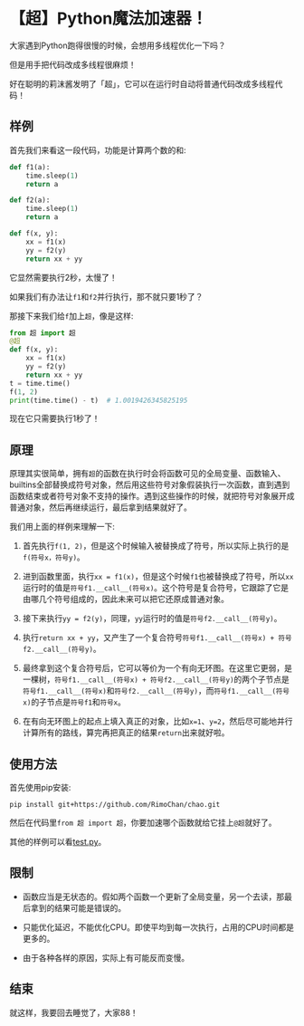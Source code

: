 # 【超】Python魔法加速器！


大家遇到Python跑得很慢的时候，会想用多线程优化一下吗？

但是用手把代码改成多线程很麻烦！

好在聪明的莉沫酱发明了「超」，它可以在运行时自动将普通代码改成多线程代码！


## 样例

首先我们来看这一段代码，功能是计算两个数的和: 

```python
def f1(a):
    time.sleep(1)
    return a

def f2(a):
    time.sleep(1)
    return a

def f(x, y):
    xx = f1(x)
    yy = f2(y)
    return xx + yy
```

它显然需要执行2秒，太慢了！

如果我们有办法让`f1`和`f2`并行执行，那不就只要1秒了？

那接下来我们给`f`加上`超`，像是这样: 

```python
from 超 import 超
@超
def f(x, y):
    xx = f1(x)
    yy = f2(y)
    return xx + yy
t = time.time()
f(1, 2)
print(time.time() - t)  # 1.0019426345825195
```

现在它只需要执行1秒了！


## 原理

原理其实很简单，拥有`超`的函数在执行时会将函数可见的全局变量、函数输入、builtins全部替换成符号对象，然后用这些符号对象假装执行一次函数，直到遇到函数结束或者符号对象不支持的操作。遇到这些操作的时候，就把符号对象展开成普通对象，然后再继续运行，最后拿到结果就好了。

我们用上面的样例来理解一下: 

1. 首先执行`f(1, 2)`，但是这个时候输入被替换成了符号，所以实际上执行的是`f(符号x，符号y)`。

2. 进到函数里面，执行`xx = f1(x)`，但是这个时候`f1`也被替换成了符号，所以`xx`运行时的值是`符号f1.__call__(符号x)`。这个符号是复合符号，它跟踪了它是由哪几个符号组成的，因此未来可以把它还原成普通对象。

3. 接下来执行`yy = f2(y)`，同理，`yy`运行时的值是`符号f2.__call__(符号y)`。

4. 执行`return xx + yy`，又产生了一个复合符号`符号f1.__call__(符号x) + 符号f2.__call__(符号y)`。

5. 最终拿到这个复合符号后，它可以等价为一个有向无环图。在这里它更弱，是一棵树，`符号f1.__call__(符号x) + 符号f2.__call__(符号y)`的两个子节点是`符号f1.__call__(符号x)`和`符号f2.__call__(符号y)`，而`符号f1.__call__(符号x)`的子节点是`符号f1`和`符号x`。

6. 在有向无环图上的起点上填入真正的对象，比如`x=1`、`y=2`，然后尽可能地并行计算所有的路线，算完再把真正的结果`return`出来就好啦。


## 使用方法

首先使用pip安装: 

```
pip install git+https://github.com/RimoChan/chao.git
```

然后在代码里`from 超 import 超`，你要加速哪个函数就给它挂上`@超`就好了。

其他的样例可以看[test.py](test.py)。


## 限制

- 函数应当是无状态的。假如两个函数一个更新了全局变量，另一个去读，那最后拿到的结果可能是错误的。

- 只能优化延迟，不能优化CPU。即使平均到每一次执行，占用的CPU时间都是更多的。

- 由于各种各样的原因，实际上有可能反而变慢。


## 结束

就这样，我要回去睡觉了，大家88！
